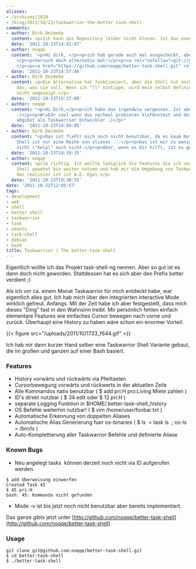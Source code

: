```yaml
---
aliases:
- /archives/1810
- /blog/2011/10/22/taskwarrior-the-better-task-shell
comments:
- author: Dirk Deimeke
  content: <p>Ich kann das Repository leider nicht klonen. Ist das eventuell privat?</p>
  date: '2011-10-23T14:41:07'
- author: noqqe
  content: '<p>Hi dirk, </p><p>ich hab gerade auch mal ausgecheckt, aber bei mir funktionierts.
    </p><p>Versuch doch alternativ mal:</p><p><a rel="nofollow">git://github.com/noqqe/better-...</a></p><p>oder:
    </p><p><a href="https://github.com/noqqe/better-task-shell.git" rel="nofollow">https://github.com/noqqe/better-task-shell.git</a></p>'
  date: '2011-10-23T14:57:46'
- author: Dirk Deimeke
  content: <p>Die Alternative hat funktioniert, aber die Shell tut noch nicht ganz
    das, was sie soll. Wenn ich "ll" eintippe, wird mein selbst definierter Report
    nicht angezeigt.</p>
  date: '2011-10-23T15:27:08'
- author: noqqe
  content: "<p>Hi Dirk,</p><p>ich habe das irgendwie vergessen. Ist aber schon gepatched
    :)</p><p>W\xE4r cool wenn dus nochmal probieren k\xF6nntest und deine Meinung
    abgibst als Taskwarrior Entwickler ;)</p>"
  date: '2011-10-23T18:04:05'
- author: Dirk Deimeke
  content: "<p>Das ist f\xFCr mich noch nicht benutzbar, da es kaum Nutzen gibt. Deine
    Shell ist nur eine Reihe von aliases ...</p><p>Das ist mir zu wenig. \"?\" geht
    nicht \"help\" auch nicht.</p><p>Aber, wenn es Dir hilft, ist es genau richtig.</p>"
  date: '2011-10-23T18:19:35'
- author: noqqe
  content: <p>Ja richtig. Ich wollte lediglich die Features die ich von einer normalen
    Shell gewohnt bin weiter nutzen und hab mir die Umgebung von Taskwarrior nachgebaut.</p><p>Wie
    das realisier ist ist m.E. Egal.</p>
  date: '2011-10-23T19:30:55'
date: '2011-10-22T12:05:57'
tags:
- development
- web
- shell
- better shell
- taskwarrior
- task
- ubuntu
- task-shell
- debian
- bash
title: Taskwarrior | The better-task-shell
---
```


Eigentlich wollte ich das Projekt task-shell-ng nennen. Aber so gut ist es
dann doch nicht geworden. Stattdessen hat es sich aber den Prefix better
verdient ;)

Als ich vor ca. einem Monat Taskwarrior für mich entdeckt habe, war
eigentlich alles gut. Ich hab mich über den integrierten interactive Mode
wirklich gefreut. Anfangs. Mit der Zeit habe ich aber festgestellt, dass
mich dieses "Ding" fast in den Wahnsinn treibt. Mir persönlich fehlen
einfach elementare Features wie einfaches Cursor bewegen nach vorne und
zurück. Überhaupt eine History zu haben wäre schon ein enormer Vorteil.

{{< figure src="/uploads/2011/10/1733_f644.gif" >}}

Ich hab mir dann kurzer Hand selber eine Taskwarrior Shell Variante gebaut,
die im großen und ganzen auf einer Bash basiert.

### Features

  * History vorwärts und rückwärts via Pfeiltasten
  * Cursorbewegung vorwärts und rückwerts in der aktuellen Zeile
  * Alle Kommandos nativ benutzbar ( $ add pri:H pro:Living Miete zahlen )
  * ID's direkt nutzbar ( $ 34 edit oder $ 12 pri:H )
  * separate Logging Funktion in $HOME/.better-task-shell_history
  * OS Befehle weiterhin nutzbar! ( $ vim /home/user/foobar.txt )
  * Automatische Erkennung von doppelten Aliases
  * Automatische Alias Generierung fuer os-binaries ( $ ls  = task ls  ; os-ls = /bin/ls )
  * Auto-Komplettierung aller Taskwarrior Befehle und definierte Aliase

### Known Bugs


  * Neu angelegt tasks  können derzeit noch nicht via ID aufgerufen werden.
```
$ add Uberweisung einwerfen
Created Task 45
$ 45 pri:H
bash: 45: Kommando nicht gefunden
```
  * Mode -v ist bis jetzt noch nicht benutzbar aber bereits implementiert.


Das ganze gibts jetzt unter
[http://github.com/noqqe/better-task-shell](http://github.com/noqqe/better-task-shell)

### Usage

```
git clone git@github.com:noqqe/better-task-shell.git
$ cd better-task-shell
$ ./better-task-shell
```
